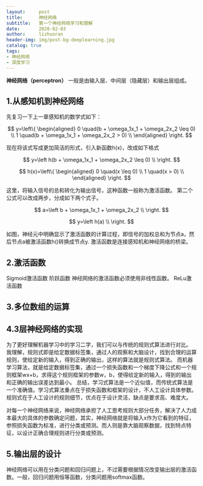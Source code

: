 ```yaml
---
layout:     post
title:      神经网络
subtitle:   第一个神经网络学习和理解
date:       2020-02-03
author:     lizhuoran
header-img: img/post-bg-deeplearning.jpg
catalog: true
tags:
- 神经网络
- 深度学习
---
```


**神经网络（perceptron）** 一般是由输入层、中间层（隐藏层）和输出层组成。

## 1.从感知机到神经网络
先复习一下上一章感知机的数学式如下：

$$
y=\left\{
\begin{aligned}
0 \quad(b + \omega_1x_1 + \omega_2x_2 \leq 0) \\
1 \quad(b + \omega_1x_1 + \omega_2x_2 > 0) \\
\end{aligned}
\right.
$$

现在将该式写成更加简洁的形式，引入新函数h(x)，改成如下格式

$$
y=\left
h(b + \omega_1x_1 + \omega_2x_2 \leq 0) \\
\right.
$$

$$
h(x)=\left\{
\begin{aligned}
0 \quad(x \leq 0) \\
1 \quad(x > 0) \\
\end{aligned}
\right.
$$

这里，将输入信号的总和转化为输出信号，这种函数一般称为激活函数。
第二个公式可以改成两步，分成如下两个式子。

$$
a=\left
b + \omega_1x_1 + \omega_2x_2 \\
\right.
$$

$$
y=\left
h(a) \\
\right.
$$

如图，神经元中明确显示了激活函数的计算过程，即信号的加权总和为节点a，然后节点a被激活函数h()转换成节点y.
激活函数是连接感知机和神经网络的桥梁。

## 2.激活函数
Sigmoid激活函数
阶跃函数
神经网络的激活函数必须使用非线性函数。
ReLu激活函数
## 3.多位数组的运算
## 4.3层神经网络的实现
为了更好理解机器学习中的学习二字，我们可以与传统的规则式算法进行对比。
我理解，规则式即是给定数据标签集，通过人的观察和大脑设计，找到合理的运算规则，使给定新的输入，得到正确的输出，这样的算法就是规则式算法。
而机器学习算法，就是给定数据标签集，通过一个损失函数和一个梯度下降公式和一个规则框架wx+b，求得这个规则框架的参数w，b，使得给定新的输入，得到的输出和正确的输出误差达到最小。
总结，学习式算法是一个近似值，而传统式算法是一个准确值。学习式算法重点在于损失函数和框架的设计，不人工设计具体参数。规则式在于人工设计的规则细节，优点在于设计灵活，缺点是要求高、难度大。

对每一个神经网络来说，神经网络承担了人工思考规则大部分任务，解决了人力成本最大的具体的参数确定问题，其实，神经网络就是将输入x作为它看到的特征，参照损失函数为标准，进行分类或预测。而人则是靠大脑观察数据，找到特点特征，以设计正确合理规则进行分类或预测。
## 5.输出层的设计
神经网络可以用在分类问题和回归问题上，不过需要根据情况改变输出层的激活函数。一般，回归问题用恒等函数，分类问题用softmax函数。


